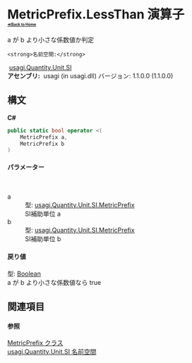 # MetricPrefix.LessThan 演算子 <div style="font-size:30%"><a href="https://github.com/usagi/usagi.cs/blob/master/docs/Home.md">≪Back to Home</a></div> 

a が b より小さな係数値か判定


    <strong>名前空間:</strong>
&nbsp;<a href="N_usagi_Quantity_Unit_SI.md">usagi.Quantity.Unit.SI</a><br /><strong>アセンブリ:</strong>
&nbsp;usagi (in usagi.dll) バージョン: 1.1.0.0 (1.1.0.0)

## 構文

**C#**<br />
``` C#
public static bool operator <(
	MetricPrefix a,
	MetricPrefix b
)
```


#### パラメーター
&nbsp;<dl><dt>a</dt><dd>型: <a href="T_usagi_Quantity_Unit_SI_MetricPrefix.md">usagi.Quantity.Unit.SI.MetricPrefix</a><br />SI補助単位 a</dd><dt>b</dt><dd>型: <a href="T_usagi_Quantity_Unit_SI_MetricPrefix.md">usagi.Quantity.Unit.SI.MetricPrefix</a><br />SI補助単位 b</dd></dl>

#### 戻り値
型: <a href="http://msdn2.microsoft.com/ja-jp/library/a28wyd50" target="_blank">Boolean</a><br />a が b より小さな係数値なら true

## 関連項目


#### 参照
<a href="T_usagi_Quantity_Unit_SI_MetricPrefix.md">MetricPrefix クラス</a><br /><a href="N_usagi_Quantity_Unit_SI.md">usagi.Quantity.Unit.SI 名前空間</a><br />